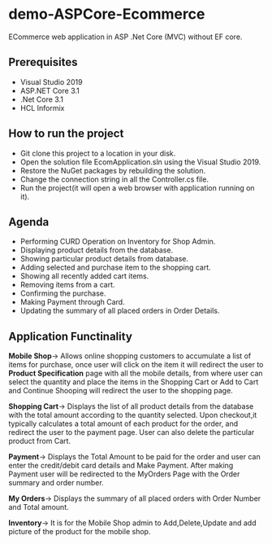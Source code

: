 # demo-ASPCore-Ecommerce
ECommerce web application in ASP .Net Core (MVC) without EF core.

## Prerequisites

* Visual Studio 2019 
* ASP.NET Core 3.1 
* .Net Core 3.1
* HCL Informix

## How to run the project

* Git clone this project to a location in your disk.
* Open the solution file EcomApplication.sln using the Visual Studio 2019.
* Restore the NuGet packages by rebuilding the solution.
* Change the connection string in all the Controller.cs file.
* Run the project(it will open a web browser with application running on it).

## Agenda

* Performing CURD Operation on Inventory for Shop Admin.
* Displaying product details from the database.
* Showing particular product details from database.
* Adding selected and purchase item to the shopping cart.
* Showing all recently added cart items.
* Removing items from a cart.
* Confirming the purchase.
* Making Payment through Card.
* Updating the summary of all placed orders in Order Details.


## Application Functinality

**Mobile Shop**-> Allows online shopping customers to accumulate a list of items for purchase, once user will click on the item it will redirect the user to **Product Specification** page with all the mobile details, from where user can select the quantity and place the items in the Shopping Cart or Add to Cart and Continue Shooping will redirect the user to the shopping page.

**Shopping Cart**-> Displays the list of all product details from the database with the total amount according to the quantity selected. Upon checkout,it typically calculates a total amount of each product for the order, and redirect the user to the payment page. User can also delete the particular product from Cart.

**Payment**-> Displays the Total Amount to be paid for the order and user can enter the credit/debit card details and Make Payment. After making Payment user will be redirected to the MyOrders Page with the Order summary and order number.

**My Orders**-> Displays the summary of all placed orders with Order Number and Total amount.

**Inventory**-> It is for the Mobile Shop admin to Add,Delete,Update and add picture of the product for the mobile shop.



